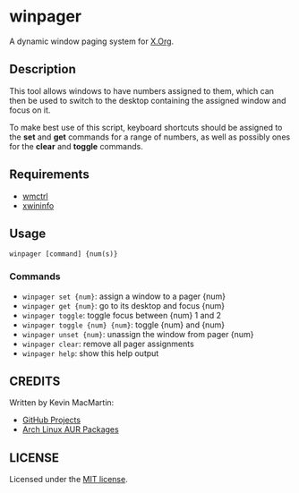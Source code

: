 # winpager #

A dynamic window paging system for [X.Org](http://www.x.org/wiki).

## Description ##

This tool allows windows to have numbers assigned to them, which can then be used to switch to the desktop containing the assigned window and focus on it.

To make best use of this script, keyboard shortcuts should be assigned to the **set** and **get** commands for a range of numbers, as well as possibly ones for the **clear** and **toggle** commands.

## Requirements ##

* [wmctrl](http://tomas.styblo.name/wmctrl)
* [xwininfo](http://www.x.org/wiki)

## Usage ##

`winpager [command] {num(s)}`

### Commands ###

* `winpager set {num}`:	assign a window to a pager {num}
* `winpager get {num}`: go to its desktop and focus {num}
* `winpager toggle`: toggle focus between {num} 1 and 2
* `winpager toggle {num} {num}`: toggle {num} and {num}
* `winpager unset {num}`: unassign the window from pager {num}
* `winpager clear`: remove all pager assignments
* `winpager help`: show this help output

## CREDITS ##

Written by Kevin MacMartin:

* [GitHub Projects](https://github.com/prurigro)
* [Arch Linux AUR Packages](https://aur.archlinux.org/packages/?SeB=m&K=prurigro)

## LICENSE ##

Licensed under the [MIT license](http://opensource.org/licenses/MIT).
